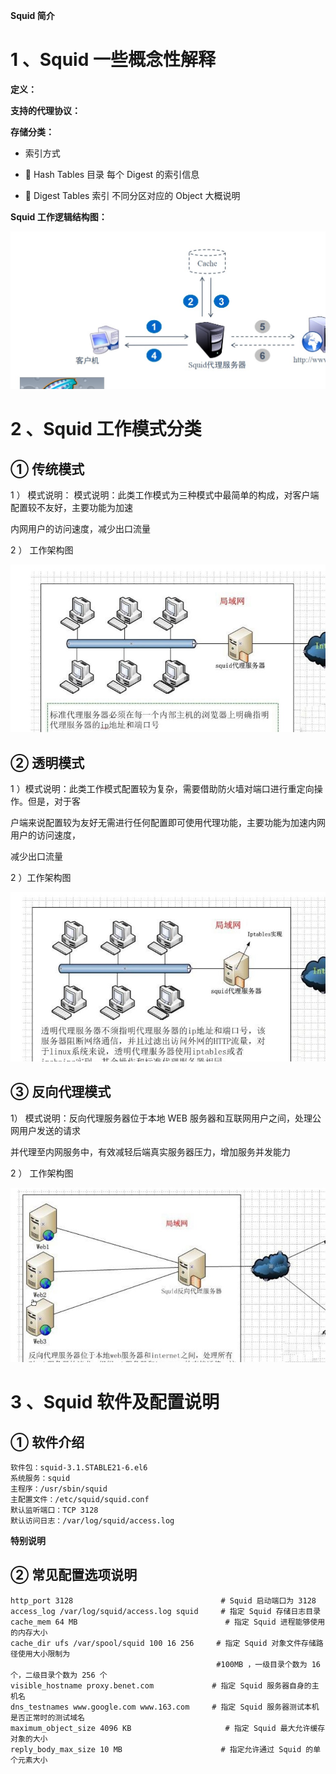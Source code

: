 **Squid 简介**

# 1 、Squid 一些概念性解释

**定义：**

**支持的代理协议：**

**存储分类：**

- 索引方式

-  Hash Tables 目录 每个 Digest 的索引信息

-  Digest Tables 索引 不同分区对应的 Object 大概说明

**Squid 工作逻辑结构图：**

![](images/WEBRESOURCE5fd89bf25912dcb43bffb695712162e2截图.png)

# 2 、Squid 工作模式分类

##  ① 传统模式

1 ） 模式说明： 模式说明：此类工作模式为三种模式中最简单的构成，对客户端配置较不友好，主要功能为加速

内网用户的访问速度，减少出口流量

2 ） 工作架构图

![](images/WEBRESOURCE23ff6cfb1730b0c9e9b9b6148cef5601截图.png)

## ② 透明模式

1 ）模式说明：此类工作模式配置较为复杂，需要借助防火墙对端口进行重定向操作。但是，对于客

户端来说配置较为友好无需进行任何配置即可使用代理功能，主要功能为加速内网用户的访问速度，

减少出口流量

2 ）工作架构图

![](images/WEBRESOURCE2a432c960489a3c79447390794b14d7b截图.png)

##  ③ 反向代理模式

1） 模式说明：反向代理服务器位于本地 WEB 服务器和互联网用户之间，处理公网用户发送的请求

并代理至内网服务中，有效减轻后端真实服务器压力，增加服务并发能力

2 ） 工作架构图

![](images/WEBRESOURCE3455127e5a2d2877bd2f7cb7b261bece截图.png)

# 3 、Squid 软件及配置说明

## ① 软件介绍

```
软件包：squid-3.1.STABLE21-6.el6
系统服务：squid
主程序：/usr/sbin/squid
主配置文件：/etc/squid/squid.conf
默认监听端口：TCP 3128
默认访问日志：/var/log/squid/access.log
```

**特别说明**

## ② 常见配置选项说明

```
http_port 3128                                 # Squid 启动端口为 3128
access_log /var/log/squid/access.log squid     # 指定 Squid 存储日志目录
cache_mem 64 MB                                 # 指定 Squid 进程能够使用的内存大小
cache_dir ufs /var/spool/squid 100 16 256     # 指定 Squid 对象文件存储路径使用大小限制为
                                              #100MB ，一级目录个数为 16 个，二级目录个数为 256 个
visible_hostname proxy.benet.com             # 指定 Squid 服务器自身的主机名
dns_testnames www.google.com www.163.com     # 指定 Squid 服务器测试本机是否正常时的测试域名
maximum_object_size 4096 KB                     # 指定 Squid 最大允许缓存对象的大小
reply_body_max_size 10 MB                      # 指定允许通过 Squid 的单个元素大小
```